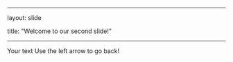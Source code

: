 

---
	
layout: slide
	
title: "Welcome to our second slide!"
	
---

Your text
Use the left arrow to go back!
